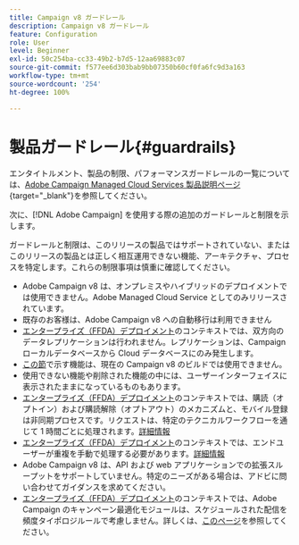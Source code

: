 ```yaml
---
title: Campaign v8 ガードレール
description: Campaign v8 ガードレール
feature: Configuration
role: User
level: Beginner
exl-id: 50c254ba-cc33-49b2-b7d5-12aa69883c07
source-git-commit: f577ee6d303bab9bb07350b60cf0fa6fc9d3a163
workflow-type: tm+mt
source-wordcount: '254'
ht-degree: 100%

---
```


# 製品ガードレール{#guardrails}

エンタイトルメント、製品の制限、パフォーマンスガードレールの一覧については、[Adobe Campaign Managed Cloud Services 製品説明ページ](https://helpx.adobe.com/jp/legal/product-descriptions/adobe-campaign-managed-cloud-services.html){target="_blank"}を参照してください。

次に、[!DNL Adobe Campaign] を使用する際の追加のガードレールと制限を示します。

ガードレールと制限は、このリリースの製品ではサポートされていない、またはこのリリースの製品とは正しく相互運用できない機能、アーキテクチャ、プロセスを特定します。これらの制限事項は慎重に確認してください。

* Adobe Campaign v8 は、オンプレミスやハイブリッドのデプロイメントでは使用できません。Adobe Managed Cloud Service としてのみリリースされています。
* 既存のお客様は、Adobe Campaign v8 への自動移行は利用できません
* [エンタープライズ（FFDA）デプロイメント](../architecture/enterprise-deployment.md)のコンテキストでは、双方向のデータレプリケーションは行われません。レプリケーションは、Campaign ローカルデータベースから Cloud データベースにのみ発生します。
* [この節](v7-to-v8.md#gs-unavailable-features)で示す機能は、現在の Campaign v8 のビルドでは使用できません。
* 使用できない機能や削除された機能の中には、ユーザーインターフェイスに表示されたままになっているものもあります。
* [エンタープライズ（FFDA）デプロイメント](../architecture/enterprise-deployment.md)のコンテキストでは、購読（オプトイン）および購読解除（オプトアウト）のメカニズムと、モバイル登録は非同期プロセスです。リクエストは、特定のテクニカルワークフローを通じて 1 時間ごとに処理されます。[詳細情報](../architecture/replication.md#tech-wf)
* [エンタープライズ（FFDA）デプロイメント](../architecture/enterprise-deployment.md)のコンテキストでは、エンドユーザーが重複を手動で処理する必要があります。[詳細情報](../architecture/keys.md)
* Adobe Campaign v8 は、API および web アプリケーションでの拡張スループットをサポートしていません。特定のニーズがある場合は、アドビに問い合わせてガイダンスを求めてください。
* [エンタープライズ（FFDA）デプロイメント](../architecture/enterprise-deployment.md)のコンテキストでは、Adobe Campaign のキャンペーン最適化モジュールは、スケジュールされた配信を頻度タイポロジルールで考慮しません。詳しくは、[このページ](../../automation/campaign-opt/pressure-rules.md)を参照してください。